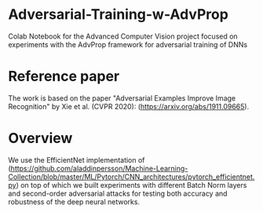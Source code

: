 # Adversarial-Training-w-AdvProp
Colab Notebook for the Advanced Computer Vision project focused on experiments with the AdvProp framework for adversarial training of DNNs

# Reference paper
The work is based on the paper "Adversarial Examples Improve Image Recognition" by Xie et al. (CVPR 2020): (https://arxiv.org/abs/1911.09665).

# Overview
We use the EfficientNet implementation of (https://github.com/aladdinpersson/Machine-Learning-Collection/blob/master/ML/Pytorch/CNN_architectures/pytorch_efficientnet.py) on top of which we built experiments with different Batch Norm layers and second-order adversarial attacks for testing both accuracy and robustness of the deep neural networks.
